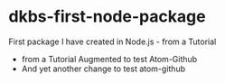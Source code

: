 # dkbs-first-node-package
First package I have created in Node.js - from a Tutorial
- from a Tutorial Augmented to test Atom-Github
- And yet another change to test atom-github
